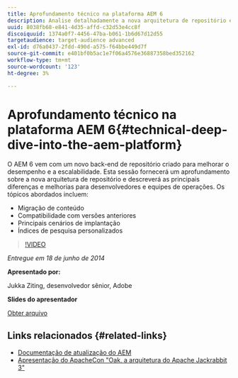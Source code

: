```yaml
---
title: Aprofundamento técnico na plataforma AEM 6
description: Analise detalhadamente a nova arquitetura de repositório e conheça as principais diferenças e melhorias para desenvolvedores e equipes de operações.
uuid: 8038fb68-e841-4d35-affd-c32d53e4cc8f
discoiquuid: 1374a0f7-4456-47ba-b061-1b6d67d12d55
targetaudience: target-audience advanced
exl-id: d76a0437-2fdd-490d-a575-f64bbe449d7f
source-git-commit: e401bf0b5ac1e7f06a4576e36887358bed352162
workflow-type: tm+mt
source-wordcount: '123'
ht-degree: 3%

---
```


# Aprofundamento técnico na plataforma AEM 6{#technical-deep-dive-into-the-aem-platform}

O AEM 6 vem com um novo back-end de repositório criado para melhorar o desempenho e a escalabilidade. Esta sessão fornecerá um aprofundamento sobre a nova arquitetura de repositório e descreverá as principais diferenças e melhorias para desenvolvedores e equipes de operações. Os tópicos abordados incluem:

* Migração de conteúdo
* Compatibilidade com versões anteriores
* Principais cenários de implantação
* Índices de pesquisa personalizados

>[!VIDEO](https://video.tv.adobe.com/v/19518/?quality=9)

*Entregue em 18 de junho de 2014*

**Apresentado por:**

Jukka Ziting, desenvolvedor sênior, Adobe

**Slides do apresentador**

[Obter arquivo](assets/technical-deep-dive-of-the-aem-6-platform.pdf)

## Links relacionados {#related-links}

* [Documentação de atualização do AEM](https://docs.adobe.com/content/docs/en/aem/6-0/deploy/upgrade.html)
* [Apresentação do ApacheCon &quot;Oak, a arquitetura do Apache Jackrabbit 3&quot;](https://www.slideshare.net/jukka/oak-the-architecture-of-apache-jackrabbit-3)
